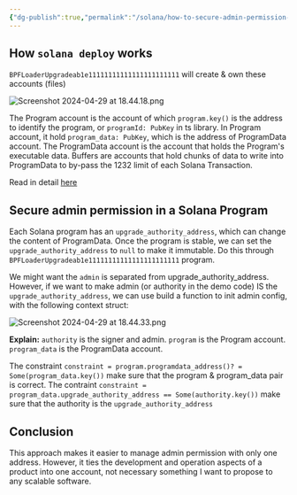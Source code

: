 ```yaml
---
{"dg-publish":true,"permalink":"/solana/how-to-secure-admin-permission-in-solana-program/"}
---
```


## How `solana deploy` works

`BPFLoaderUpgradeab1e11111111111111111111111` will create & own these accounts (files)

![Screenshot 2024-04-29 at 18.44.18.png](/img/user/images/Screenshot%202024-04-29%20at%2018.44.18.png)

The Program account is the account of which `program.key()` is the address to identify the program, or `programId: PubKey` in ts library. In Program account, it hold `program_data: PubKey`, which is the address of ProgramData account. 
The ProgramData account is the account that holds the Program's executable data.
Buffers are accounts that hold chunks of data to write into ProgramData to by-pass the 1232 limit of each Solana Transaction.

Read in detail [here](https://www.notion.so/jstarry/Program-deploys-29780c48794c47308d5f138074dd9838)

## Secure admin permission in a Solana Program

Each Solana program has an `upgrade_authority_address`, which can change the content of ProgramData. Once the program is stable, we can set the `upgrade_authority_address` to `null` to make it immutable. Do this through `BPFLoaderUpgradeab1e11111111111111111111111` program.

We might want the `admin` is separated from upgrade_authority_address. However, if we want to make admin (or authority in the demo code) IS the `upgrade_authority_address`, we can use build a function to init admin config, with the following context struct:

![Screenshot 2024-04-29 at 18.44.33.png](/img/user/images/Screenshot%202024-04-29%20at%2018.44.33.png)

**Explain:**
`authority` is the signer and admin.
`program` is the Program account.
`program_data` is the ProgramData account.

The constraint 
`constraint = program.programdata_address()? = Some(program_data.key())`  make sure that the program & program_data pair is correct.
The contraint
`constraint = program_data.upgrade_authority_address == Some(authority.key())` make sure that the authority is the `upgrade_authority_address`

## Conclusion

This approach makes it easier to manage admin permission with only one address. However, it ties the development and operation aspects of a product into one account, not necessary something I want to propose to any scalable software.

